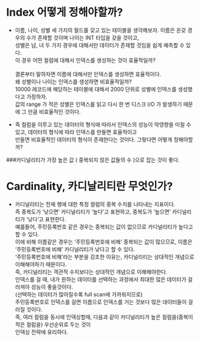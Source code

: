 # Index 어떻게 정해야할까?

- 이름, 나이, 성별 세 가지의 필드를 갖고 있는 테이블을 생각해보자. 이름은 온갖 경우의 수가 존재할 것이며 나이는 INT 타입을 갖을 것이고, <br>
성별은 남, 녀 두 가지 경우에 대해서만 데이터가 존재할 것임을 쉽게 예측할 수 있다.<br>
이 경우 어떤 컬럼에 대해서 인덱스를 생성하는 것이 효율적일까? <br><br>
결론부터 말하자면 이름에 대해서만 인덱스를 생성하면 효율적이다.<br>
왜 성별이나 나이는 인덱스를 생성하면 비효율적일까?<br>
10000 레코드에 해당하는 테이블에 대해서 2000 단위로 성별에 인덱스를 생성했다고 가정하자.<br>
값의 range 가 적은 성별은 인덱스를 읽고 다시 한 번 디스크 I/O 가 발생하기 때문에 그 만큼 비효율적인 것이다.


- 즉 컬럼을 이루고 있는 데이터의 형식에 따라서 인덱스의 성능이 악영향을 미칠 수 있고, 데이터의 형식에 따라 인덱스를 만들면 효율적이고<br>
만들면 비효율적인 데이터의 형식이 존재한다는 것이다. 그렇다면 어떻게 정해야할까?

###카디널리티가 가장 높은 값 ( 중복되지 않은 값들의 수 )으로 잡는 것이 좋다.



# Cardinality, 카디날리티란 무엇인가?
- 카디널리티는 전체 행에 대한 특정 컬럼의 중복 수치를 나타내는 지표이다.<br>
즉 중복도가 ‘낮으면’ 카디널리티가 ‘높다’고 표현하고, 중복도가 ‘높으면’ 카디널리티가 ‘낮다’고 표현한다.<br>
예를들어, 주민등록번호 같은 경우는 중복되는 값이 없으므로 카디널리티가 높다고 할 수 있다.<br>
이에 비해 이름같은 경우는 ‘주민등록번호에 비해’ 중복되는 값이 많으므로, 이름은 ‘주민등록번호에 비해’ 카디널리티가 낮다고 할 수 있다.<br>
‘주민등록번호에 비해’라는 부분을 강조한 이유는, 카디널리티는 상대적인 개념으로 이해해야하기 때문이다.<br>
즉, 카디널리티는 객관적 수치보다는 상대적인 개념으로 이해해야한다.<br>
인덱스를 걸 때, 내가 원하는 데이터를 선택하는 과정에서 최대한 많은 데이터가 걸러져야 성능이 좋을것이다.<br>
(선택하는 데이터가 많아질수록 full scan에 가까워지므로)<br>
주민등록번호로 인덱스를 걸면 이름으로 인덱스를 거는 것보다 많은 데이터들이 걸러질 것이다.<br>
즉, 여러 컬럼을 동시에 인덱싱할때, 다음과 같이 카디널리티가 높은 컬럼을(중복이 적은 컬럼을) 우선순위로 두는 것이<br>
인덱싱 전략에 유리하다.